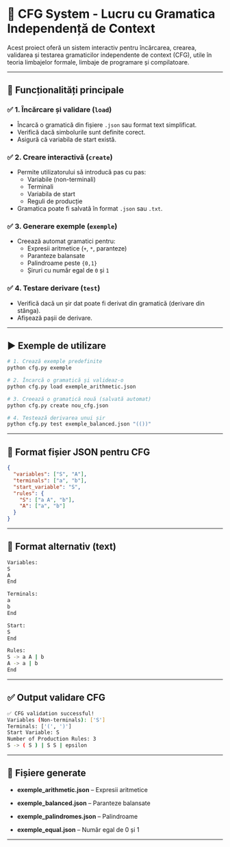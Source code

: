 # 📘 CFG System - Lucru cu Gramatica Independență de Context

Acest proiect oferă un sistem interactiv pentru încărcarea, crearea, validarea și testarea gramaticilor independente de context (CFG), utile în teoria limbajelor formale, limbaje de programare și compilatoare.

---

## 🔧 Funcționalități principale

### ✅ 1. **Încărcare și validare (`load`)**
   - Încarcă o gramatică din fișiere `.json` sau format text simplificat.
   - Verifică dacă simbolurile sunt definite corect.
   - Asigură că variabila de start există.

### ✅ 2. **Creare interactivă (`create`)**
   - Permite utilizatorului să introducă pas cu pas:
     - Variabile (non-terminali)
     - Terminali
     - Variabila de start
     - Reguli de producție
   - Gramatica poate fi salvată în format `.json` sau `.txt`.

### ✅ 3. **Generare exemple (`exemple`)**
   - Creează automat gramatici pentru:
     - Expresii aritmetice (`+`, `*`, paranteze)
     - Paranteze balansate
     - Palindroame peste `{0,1}`
     - Șiruri cu număr egal de `0` și `1`

### ✅ 4. **Testare derivare (`test`)**
   - Verifică dacă un șir dat poate fi derivat din gramatică (derivare din stânga).
   - Afișează pașii de derivare.

---

## ▶️ Exemple de utilizare

```bash
# 1. Crează exemple predefinite
python cfg.py exemple

# 2. Încarcă o gramatică și valideaz-o
python cfg.py load exemple_arithmetic.json

# 3. Creează o gramatică nouă (salvată automat)
python cfg.py create nou_cfg.json

# 4. Testează derivarea unui șir
python cfg.py test exemple_balanced.json "(())"
```

---

## 📁 Format fișier JSON pentru CFG
```json
{
  "variables": ["S", "A"],
  "terminals": ["a", "b"],
  "start_variable": "S",
  "rules": {
    "S": ["a A", "b"],
    "A": ["a", "b"]
  }
}
```

---

## 📃 Format alternativ (text)
```bash
Variables:
S
A
End

Terminals:
a
b
End

Start:
S
End

Rules:
S -> a A | b
A -> a | b
End
```
---

## ✅ Output validare CFG
```bash
✅ CFG validation successful!
Variables (Non-terminals): ['S']
Terminals: ['(', ')']
Start Variable: S
Number of Production Rules: 3
S -> ( S ) | S S | epsilon
```

---

## 📄 Fișiere generate
- **exemple_arithmetic.json** – Expresii aritmetice

- **exemple_balanced.json** – Paranteze balansate

- **exemple_palindromes.json** – Palindroame

- **exemple_equal.json** – Număr egal de 0 și 1

---